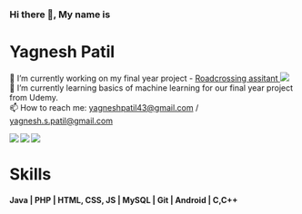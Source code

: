 ### Hi there 👋, My name is 
# Yagnesh Patil

🔭 I’m currently working on my final year project - <a href=https://yagnesh45.github.io/roadcrossing_website> Roadcrossing assitant <img src="https://img.icons8.com/material-rounded/15/000000/external-link.png"/></a> <br/>
🌱 I’m currently learning basics of machine learning for our final year project from Udemy. <br/>
📫 How to reach me: yagneshpatil43@gmail.com / yagnesh.s.patil@gmail.com <br/>

<a href=https://www.facebook.com/yagnesh.patil.2311> <img align="left" src="https://img.icons8.com/color/48/000000/facebook-new.png"></img></a>
<a href=http://linkedin.com/in/yagnesh45 > <img src="https://img.icons8.com/color/48/000000/linkedin-circled.png"/></a>
<a href=https://www.instagram.com/yagnesh_patil > <img align="left" src="https://img.icons8.com/color/48/000000/instagram-new.png"></img></a>

# Skills

<h4> Java | PHP | HTML, CSS, JS | MySQL | Git | Android | C,C++ </h4>
